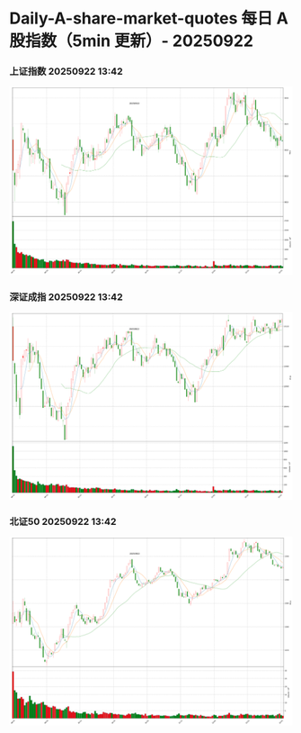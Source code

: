 
# Daily-A-share-market-quotes 每日 A 股指数（5min 更新）- 20250922

### 上证指数 20250922 13:42
![](./fig/2025/9/20250922-sh000001.png)

### 深证成指 20250922 13:42
![](./fig/2025/9/20250922-sz399001.png)

### 北证50 20250922 13:42
![](./fig/2025/9/20250922-bj899050.png)
